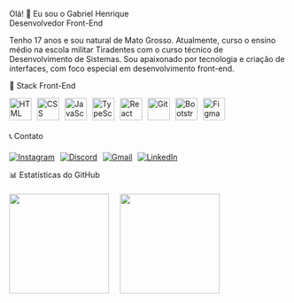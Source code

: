 Olá! 👋 Eu sou o Gabriel Henrique  
Desenvolvedor Front-End  

Tenho 17 anos e sou natural de Mato Grosso. Atualmente, curso o ensino médio na escola militar Tiradentes com o curso técnico de Desenvolvimento de Sistemas. Sou apaixonado por tecnologia e criação de interfaces, com foco especial em desenvolvimento front-end.  

🎨 Stack Front-End  
<div style="display: flex; gap: 10px; flex-wrap: wrap; margin-bottom: 20px;"> 
  <img alt="HTML" title="HTML" width="40px" src="https://cdn.jsdelivr.net/gh/devicons/devicon@latest/icons/html5/html5-original.svg" /> 
  <img alt="CSS" title="CSS" width="40px" src="https://cdn.jsdelivr.net/gh/devicons/devicon@latest/icons/css3/css3-original.svg" /> 
  <img alt="JavaScript" title="JavaScript" width="40px" src="https://cdn.jsdelivr.net/gh/devicons/devicon@latest/icons/javascript/javascript-original.svg" /> 
  <img alt="TypeScript" title="TypeScript" width="40px" src="https://cdn.jsdelivr.net/gh/devicons/devicon@latest/icons/typescript/typescript-original.svg" /> 
  <img alt="React" title="React" width="40px" src="https://cdn.jsdelivr.net/gh/devicons/devicon@latest/icons/react/react-original.svg" /> 
  <img alt="Git" title="Git" width="40px" src="https://cdn.jsdelivr.net/gh/devicons/devicon@latest/icons/git/git-original.svg" /> 
  <img alt="Bootstrap" title="Bootstrap" width="40px" src="https://cdn.jsdelivr.net/gh/devicons/devicon@latest/icons/bootstrap/bootstrap-original.svg" /> 
  <img alt="Figma" title="Figma" width="40px" src="https://cdn.jsdelivr.net/gh/devicons/devicon@latest/icons/figma/figma-original.svg" /> 
</div>  

📞 Contato  
<div style="display: flex; gap: 10px; flex-wrap: wrap; margin-top: 20px;"> 
  <a href="https://www.instagram.com/2j_henrique7" target="_blank"> 
    <img src="https://img.shields.io/badge/-Instagram-%23E4405F?style=for-the-badge&logo=instagram&logoColor=white" alt="Instagram"/> 
  </a> 
  
  <a href="https://discord.com/users/henrique.souza54" target="_blank"> 
    <img src="https://img.shields.io/badge/Discord-7289DA?style=for-the-badge&logo=discord&logoColor=white" alt="Discord"/> 
  </a> 
  
  <a href="mailto:henrique.souzatt54@gmail.com" target="_blank"> 
    <img src="https://img.shields.io/badge/Gmail-D14836?style=for-the-badge&logo=gmail&logoColor=white" alt="Gmail"/> 
  </a> 
  
  <a href="https://www.linkedin.com/in/gabriel-hrsouza" target="_blank"> 
    <img src="https://img.shields.io/badge/LinkedIn-0077B5?style=for-the-badge&logo=linkedin&logoColor=white" alt="LinkedIn"/> 
  </a> 
</div>  

📊 Estatísticas do GitHub  
<div style="display: flex; gap: 20px; margin-top: 20px; flex-wrap: wrap;"> 
  <img height="180em" src="https://github-readme-stats.vercel.app/api?username=Gabriel-HRsouza&show_icons=true&theme=radical&include_all_commits=true&count_private=true"/> 
  <img height="180em" src="https://github-readme-stats.vercel.app/api/top-langs/?username=Gabriel-HRsouza&layout=compact&langs_count=7&theme=radical"/> 
</div>
